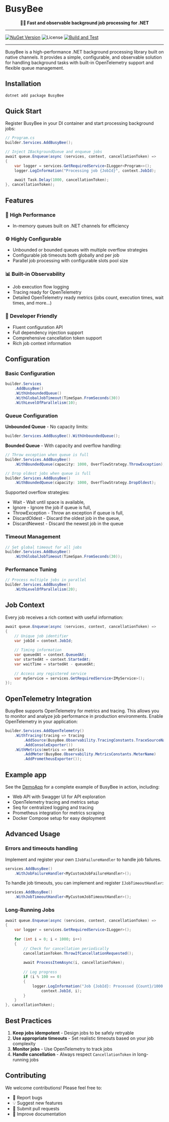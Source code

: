 # BusyBee

<p align="center">
  <strong>🐝💨 Fast and observable background job processing for .NET</strong>
</p>

---

[![NuGet Version](https://img.shields.io/nuget/v/BusyBee)](https://www.nuget.org/packages/BusyBee#versions-body-tab)
![License](https://img.shields.io/github/license/mikasjp/BusyBee)
[![Build and Test](https://github.com/mikasjp/BusyBee/actions/workflows/tests.yml/badge.svg?branch=main)](https://github.com/mikasjp/BusyBee/actions/workflows/tests.yml)

---

BusyBee is a high-performance .NET background processing library built on native channels. It provides a simple, configurable, and observable solution for handling background tasks with built-in OpenTelemetry support and flexible queue management.

## Installation

```bash
dotnet add package BusyBee
```

## Quick Start

Register BusyBee in your DI container and start processing background jobs:

```csharp
// Program.cs
builder.Services.AddBusyBee();

// Inject IBackgroundQueue and enqueue jobs
await queue.Enqueue(async (services, context, cancellationToken) =>
{
    var logger = services.GetRequiredService<ILogger<Program>>();
    logger.LogInformation("Processing job {JobId}", context.JobId);
    
    await Task.Delay(1000, cancellationToken);
}, cancellationToken);
```

## Features

### 🚀 **High Performance**
- In-memory queues built on .NET channels for efficiency

### ⚙️ **Highly Configurable**
- Unbounded or bounded queues with multiple overflow strategies
- Configurable job timeouts both globally and per job
- Parallel job processing with configurable slots pool size

### 📊 **Built-in Observability**
- Job execution flow logging
- Tracing ready for OpenTelemetry
- Detailed OpenTelemetry ready metrics (jobs count, execution times, wait times, and more...)

### 🔧 **Developer Friendly**
- Fluent configuration API
- Full dependency injection support
- Comprehensive cancellation token support
- Rich job context information

## Configuration

### Basic Configuration

```csharp
builder.Services
    .AddBusyBee()
    .WithUnboundedQueue()
    .WithGlobalJobTimeout(TimeSpan.FromSeconds(30))
    .WithLevelOfParallelism(10);
```

### Queue Configuration

**Unbounded Queue** - No capacity limits:
```csharp
builder.Services.AddBusyBee().WithUnboundedQueue();
```

**Bounded Queue** - With capacity and overflow handling:
```csharp
// Throw exception when queue is full
builder.Services.AddBusyBee()
    .WithBoundedQueue(capacity: 1000, OverflowStrategy.ThrowException);

// Drop oldest jobs when queue is full
builder.Services.AddBusyBee()
    .WithBoundedQueue(capacity: 1000, OverflowStrategy.DropOldest);
```

Supported overflow strategies:

* Wait - Wait until space is available,
* Ignore - Ignore the job if queue is full,
* ThrowException - Throw an exception if queue is full,
* DiscardOldest - Discard the oldest job in the queue,
* DiscardNewest - Discard the newest job in the queue

### Timeout Management

```csharp
// Set global timeout for all jobs
builder.Services.AddBusyBee()
    .WithGlobalJobTimeout(TimeSpan.FromSeconds(30));
```

### Performance Tuning

```csharp
// Process multiple jobs in parallel
builder.Services.AddBusyBee()
    .WithLevelOfParallelism(20);
```

## Job Context

Every job receives a rich context with useful information:

```csharp
await queue.Enqueue(async (services, context, cancellationToken) =>
{
    // Unique job identifier
    var jobId = context.JobId;
    
    // Timing information
    var queuedAt = context.QueuedAt;
    var startedAt = context.StartedAt;
    var waitTime = startedAt - queuedAt;
    
    // Access any registered service
    var myService = services.GetRequiredService<IMyService>();
});
```

## OpenTelemetry Integration
BusyBee supports OpenTelemetry for metrics and tracing. This allows you to monitor and analyze job performance in production environments.
Enable OpenTelemetry in your application:

```csharp
builder.Services.AddOpenTelemetry()
    .WithTracing(tracing => tracing
        .AddSource(BusyBee.Observability.TracingConstants.TraceSourceName)
        .AddConsoleExporter())
    .WithMetrics(metrics => metrics
        .AddMeter(BusyBee.Observability.MetricsConstants.MeterName)
        .AddPrometheusExporter());
```

## Example app

See the [DemoApp](examples/DemoApp/README.md) for a complete example of BusyBee in action, including:
- Web API with Swagger UI for API exploration 
- OpenTelemetry tracing and metrics setup
- Seq for centralized logging and tracing
- Prometheus integration for metrics scraping
- Docker Compose setup for easy deployment

## Advanced Usage

### Errors and timeouts handling

Implement and register your own `IJobFailureHandler` to handle job failures.

```csharp
services.AddBusyBee()
    .WithJobFailureHandler<MyCustomJobFailureHandler>();
```

To handle job timeouts, you can implement and register `IJobTimeoutHandler`:

```csharp
services.AddBusyBee()
    .WithJobTimeoutHandler<MyCustomJobTimeoutHandler>();
```

### Long-Running Jobs

```csharp
await queue.Enqueue(async (services, context, cancellationToken) =>
{
    var logger = services.GetRequiredService<ILogger>();
    
    for (int i = 0; i < 1000; i++)
    {
        // Check for cancellation periodically
        cancellationToken.ThrowIfCancellationRequested();
        
        await ProcessItemAsync(i, cancellationToken);
        
        // Log progress
        if (i % 100 == 0)
        {
            logger.LogInformation("Job {JobId}: Processed {Count}/1000 items", 
                context.JobId, i);
        }
    }
}, cancellationToken);
```

## Best Practices

1. **Keep jobs idempotent** - Design jobs to be safely retryable
2. **Use appropriate timeouts** - Set realistic timeouts based on your job complexity
3. **Monitor jobs** - Use OpenTelemetry to track jobs
4. **Handle cancellation** - Always respect `CancellationToken` in long-running jobs

## Contributing

We welcome contributions! Please feel free to:

- 🐛 Report bugs
- 💡 Suggest new features
- 🔧 Submit pull requests
- 📖 Improve documentation